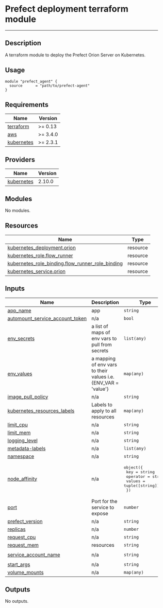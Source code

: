 # Prefect deployment terraform module

---

## Description

A terraform module to deploy the Prefect Orion Server on Kubernetes.

## Usage

```hcl
module "prefect_agent" {
  source      = "path/to/prefect-agent"
}
```
<!-- BEGIN_TF_DOCS -->
## Requirements

| Name                                                                         | Version  |
| ---------------------------------------------------------------------------- | -------- |
| <a name="requirement_terraform"></a> [terraform](#requirement\_terraform)    | >= 0.13  |
| <a name="requirement_aws"></a> [aws](#requirement\_aws)                      | >= 3.4.0 |
| <a name="requirement_kubernetes"></a> [kubernetes](#requirement\_kubernetes) | >= 2.3.1 |

## Providers

| Name                                                                   | Version |
| ---------------------------------------------------------------------- | ------- |
| <a name="provider_kubernetes"></a> [kubernetes](#provider\_kubernetes) | 2.10.0  |

## Modules

No modules.

## Resources

| Name                                                                                                                                                | Type     |
| --------------------------------------------------------------------------------------------------------------------------------------------------- | -------- |
| [kubernetes_deployment.orion](https://registry.terraform.io/providers/hashicorp/kubernetes/latest/docs/resources/deployment)                        | resource |
| [kubernetes_role.flow_runner](https://registry.terraform.io/providers/hashicorp/kubernetes/latest/docs/resources/role)                              | resource |
| [kubernetes_role_binding.flow_runner_role_binding](https://registry.terraform.io/providers/hashicorp/kubernetes/latest/docs/resources/role_binding) | resource |
| [kubernetes_service.orion](https://registry.terraform.io/providers/hashicorp/kubernetes/latest/docs/resources/service)                              | resource |

## Inputs

| Name                                                                                                                                  | Description                                                     | Type                                                                                                            | Default           | Required |
| ------------------------------------------------------------------------------------------------------------------------------------- | --------------------------------------------------------------- | --------------------------------------------------------------------------------------------------------------- | ----------------- | :------: |
| <a name="input_app_name"></a> [app\_name](#input\_app\_name)                                                                          | app                                                             | `string`                                                                                                        | `"orion"`         |    no    |
| <a name="input_automount_service_account_token"></a> [automount\_service\_account\_token](#input\_automount\_service\_account\_token) | n/a                                                             | `bool`                                                                                                          | `true`            |    no    |
| <a name="input_env_secrets"></a> [env\_secrets](#input\_env\_secrets)                                                                 | a list of maps of env vars to pull from secrets                 | `list(any)`                                                                                                     | `[]`              |    no    |
| <a name="input_env_values"></a> [env\_values](#input\_env\_values)                                                                    | a mapping of env vars to their values i.e. {ENV\_VAR = 'value'} | `map(any)`                                                                                                      | `{}`              |    no    |
| <a name="input_image_pull_policy"></a> [image\_pull\_policy](#input\_image\_pull\_policy)                                             | n/a                                                             | `string`                                                                                                        | `"Always"`        |    no    |
| <a name="input_kubernetes_resources_labels"></a> [kubernetes\_resources\_labels](#input\_kubernetes\_resources\_labels)               | Labels to apply to all resources                                | `map(any)`                                                                                                      | `{}`              |    no    |
| <a name="input_limit_cpu"></a> [limit\_cpu](#input\_limit\_cpu)                                                                       | n/a                                                             | `string`                                                                                                        | `"500m"`          |    no    |
| <a name="input_limit_mem"></a> [limit\_mem](#input\_limit\_mem)                                                                       | n/a                                                             | `string`                                                                                                        | `"128Mi"`         |    no    |
| <a name="input_logging_level"></a> [logging\_level](#input\_logging\_level)                                                           | n/a                                                             | `string`                                                                                                        | `"INFO"`          |    no    |
| <a name="input_metadata-labels"></a> [metadata-labels](#input\_metadata-labels)                                                       | n/a                                                             | `list(any)`                                                                                                     | `[]`              |    no    |
| <a name="input_namespace"></a> [namespace](#input\_namespace)                                                                         | n/a                                                             | `string`                                                                                                        | `"prefect"`       |    no    |
| <a name="input_node_affinity"></a> [node\_affinity](#input\_node\_affinity)                                                           | n/a                                                             | <pre>object({<br>    key      = string<br>    operator = string<br>    values   = tuple([string])<br>  })</pre> | `null`            |    no    |
| <a name="input_port"></a> [port](#input\_port)                                                                                        | Port for the service to expose                                  | `number`                                                                                                        | `4200`            |    no    |
| <a name="input_prefect_version"></a> [prefect\_version](#input\_prefect\_version)                                                     | n/a                                                             | `string`                                                                                                        | `"2.0b2"`         |    no    |
| <a name="input_replicas"></a> [replicas](#input\_replicas)                                                                            | n/a                                                             | `number`                                                                                                        | `1`               |    no    |
| <a name="input_request_cpu"></a> [request\_cpu](#input\_request\_cpu)                                                                 | n/a                                                             | `string`                                                                                                        | `"100m"`          |    no    |
| <a name="input_request_mem"></a> [request\_mem](#input\_request\_mem)                                                                 | resources                                                       | `string`                                                                                                        | `"100Mi"`         |    no    |
| <a name="input_service_account_name"></a> [service\_account\_name](#input\_service\_account\_name)                                    | n/a                                                             | `string`                                                                                                        | `"prefect-orion"` |    no    |
| <a name="input_start_args"></a> [start\_args](#input\_start\_args)                                                                    | n/a                                                             | `string`                                                                                                        | `""`              |    no    |
| <a name="input_volume_mounts"></a> [volume\_mounts](#input\_volume\_mounts)                                                           | n/a                                                             | `map(any)`                                                                                                      | `{}`              |    no    |

## Outputs

No outputs.
<!-- END_TF_DOCS -->